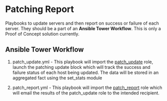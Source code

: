 # **Patching Report**
Playbooks to update servers and then report on success or failure of each server. They should be a part of an **Ansible Tower Workflow**. This is only a Proof of Concept solution currently.

## Ansible Tower Workflow
1. patch_update.yml - This playbook will import the [patch_update](https://github.com/tech2734/patching_report/tree/main/roles/patch_update) role, launch the patching update block which will track the success and failure status of each host being updated.  The data will be stored in an aggregated fact using the set_stats module


2. patch_report.yml - This playbook will import the [patch_report](https://github.com/tech2734/patching_report/tree/main/roles/patch_report) role which will email the results of the patch_update role to the intended recipient.

